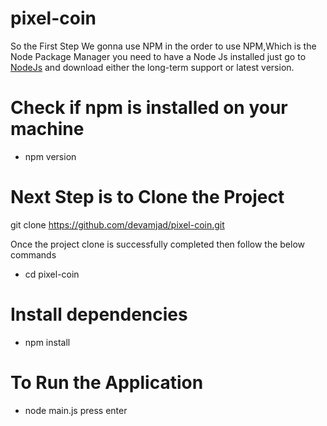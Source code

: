 # pixel-coin

So the First Step  We gonna use NPM in the order to use NPM,Which is the Node Package Manager you need to have a Node Js installed
just go to [NodeJs](https://nodejs.org/en/) and download either the long-term support or latest version.

# Check if npm is installed on your machine 

* npm version 

# Next Step is to Clone the Project 

git clone https://github.com/devamjad/pixel-coin.git

Once the project clone is successfully completed then follow the below commands 

* cd pixel-coin

# Install dependencies

* npm install

# To Run the Application 

* node main.js press enter 
